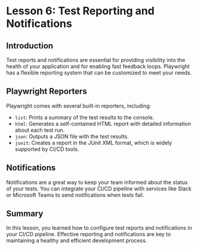 # Lesson 6: Test Reporting and Notifications

## Introduction

Test reports and notifications are essential for providing visibility into the health of your application and for enabling fast feedback loops. Playwright has a flexible reporting system that can be customized to meet your needs.

## Playwright Reporters

Playwright comes with several built-in reporters, including:

*   `list`: Prints a summary of the test results to the console.
*   `html`: Generates a self-contained HTML report with detailed information about each test run.
*   `json`: Outputs a JSON file with the test results.
*   `junit`: Creates a report in the JUnit XML format, which is widely supported by CI/CD tools.

## Notifications

Notifications are a great way to keep your team informed about the status of your tests. You can integrate your CI/CD pipeline with services like Slack or Microsoft Teams to send notifications when tests fail.

## Summary

In this lesson, you learned how to configure test reports and notifications in your CI/CD pipeline. Effective reporting and notifications are key to maintaining a healthy and efficient development process.